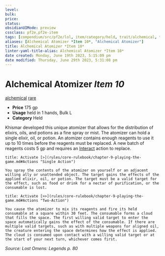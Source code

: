 ```yaml
---
level:
bulk:
price:
status:
obsidianUIMode: preview
cssclass: pf2e,pf2e-item
tags: [compendium/src/pf2e/lol, item/category/held, trait/alchemical, trait/rare]
aliases: [Alchemical Atomizer *Item 10*, "Alchemical Atomizer"]
title: Alchemical Atomizer *Item 10*
linter-yaml-title-alias: Alchemical Atomizer *Item 10*
date created: Monday, June 19th 2023, 5:15:09 pm
date modified: Thursday, June 29th 2023, 5:31:08 pm
---
```


# Alchemical Atomizer *Item 10*

[alchemical](rules/traits/alchemical.md) [rare](rules/traits/rare.md)  

- **Price** 175 gp
- **Usage** held in 1 hands, Bulk L
- **Category** Held

Khismar developed this unique atomizer that allows for the distribution of elixirs, oils, and potions as a fine spray or mist. The atomizer can hold a single elixir, oil, or potion. An atomizer contains enough reagents to use it up to 10 times before the reagents must be replaced. A new batch of reagents costs 5 gp and requires an [Interact](rules/actions/interact.md) action to replace.

```ad-embed-ability
title: Activate [>](rules/core-rulebook/chapter-9-playing-the-game.md#Actions "Single Action")

You spray the contents of the atomizer on yourself or an adjacent willing ally or unattended object. The target gains the effects of the applied elixir, oil, or potion. The target must be a valid target for the effect, such as food or drink for a nectar of purification, or the consumable is lost.
```

```ad-embed-ability
title: Activate [>>](rules/core-rulebook/chapter-9-playing-the-game.md#Actions "Two-Action")

You cause the atomizer to mix its reagents and fire its held consumable at a square within 30 feet. The consumable forms a cloud that fills the space. The first willing valid target to enter the space automatically gains the effect of the consumable. If there are multiple valid targets, such as with multiple weapons for aligned oil, the creature entering the space determines how the effect is applied. The cloud is consumed upon contact with a willing valid target or at the start of your next turn, whichever comes first.
```

*Source: Lost Omens: Legends p. 80*
